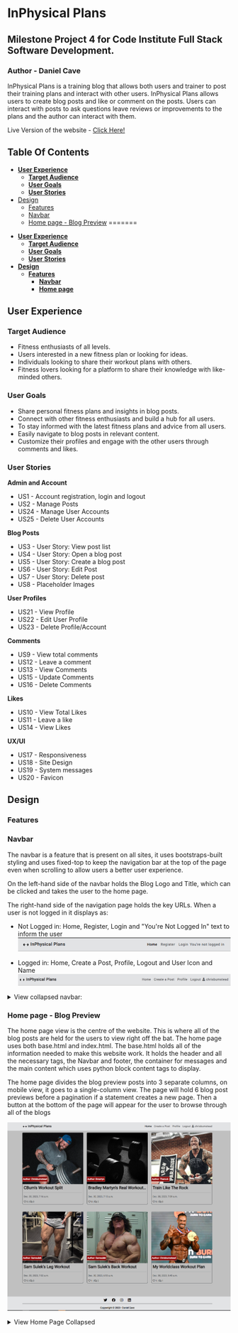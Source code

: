 # **InPhysical Plans**

## **Milestone Project 4 for Code Institute Full Stack Software Development.**
### Author - Daniel Cave

InPhysical Plans is a training blog that allows both users and trainer to post their training plans and interact with other users. InPhysical Plans allows users to create blog posts and like or comment on the posts. Users can interact with posts to ask questions leave reviews or improvements to the plans and the author can interact with them. 

Live Version of the website - <a href="https://p3-battleship-dc-6afed2473960.herokuapp.com/" target="_blank">Click Here!</a>

## Table Of Contents
  - [**User Experience**](#user-experience)
    - [**Target Audience**](#target-audience)
    - [**User Goals**](#user-goals)
    - [**User Stories**](#user-stories)
  - [Design](#design)
    - [Features](#features)
    - [Navbar](#navbar)
    - [Home page - Blog Preview](#home-page---blog-preview)
=======
* [**User Experience**](#user-experience)
    * [**Target Audience**](#target-audience)
    * [**User Goals**](#user-goals)
    * [**User Stories**](#user-stories)
* [**Design**](#design)
    * [**Features**](#features)
        * [**Navbar**](#navbar)
        * [**Home page**](#home-page---blog-preview)



## **User Experience**
### **Target Audience**
- Fitness enthusiasts of all levels.
- Users interested in a new fitness plan or looking for ideas.
- Individuals looking to share their workout plans with others.
- Fitness lovers looking for a platform to share their knowledge with like-minded others.

### **User Goals**
- Share personal fitness plans and insights in blog posts.
- Connect with other fitness enthusiasts and build a hub for all users.
- To stay informed with the latest fitness plans and advice from all users.
- Easily navigate to blog posts in relevant content.
- Customize their profiles and engage with the other users through comments and likes.

### **User Stories**
**Admin and Account**
- US1 - Account registration, login and logout
- US2 - Manage Posts
- US24 - Manage User Accounts
- US25 - Delete User Accounts

**Blog Posts**
- US3 - User Story: View post list
- US4 - User Story: Open a blog post
- US5 - User Story: Create a blog post
- US6 - User Story: Edit Post
- US7 - User Story: Delete post
- US8 - Placeholder Images

**User Profiles**
- US21 - View Profile
- US22 - Edit User Profile
- US23 - Delete Profile/Account

**Comments**
- US9 - View total comments
- US12 - Leave a comment
- US13 - View Comments
- US15 - Update Comments
- US16 - Delete Comments

**Likes**
- US10 - View Total Likes
- US11 - Leave a like
- US14 - View Likes

**UX/UI**
- US17 - Responsiveness
- US18 - Site Design
- US19 - System messages
- US20 - Favicon

## Design
### Features

### Navbar
The navbar is a feature that is present on all sites, it uses bootstraps-built styling and uses fixed-top to keep the navigation bar at the top of the page even when scrolling to allow users a better user experience.

On the left-hand side of the navbar holds the Blog Logo and Title, which can be clicked and takes the user to the home page.

The right-hand side of the navigation page holds the key URLs. When a user is not logged in it displays as:
- Not Logged in: Home, Register, Login and "You're Not Logged In" text to inform the user
![Navbar logged out view](/readME-assets/features/Navbar_logged_out.png)

- Logged in: Home, Create a Post, Profile, Logout and User Icon and Name
![Navbar logged in view](/readME-assets/features/nav_bar.png) 

<details>
<summary>View collapsed navbar:</summary>

![Navbar Collapse](/readME-assets/features/nav_bar_mobile.png)
</details>

### Home page - Blog Preview
The home page view is the centre of the website. This is where all of the blog posts are held for the users to view right off the bat. The home page uses both base.html and index.html. The base.html holds all of the information needed to make this website work. It holds the header and all the necessary tags, the Navbar and footer, the container for messages and the main content which uses python block content tags to display. 

The home page divides the blog preview posts into 3 separate columns, on mobile view, it goes to a single-column view. The page will hold 6 blog post previews before a pagination if a statement creates a new page. Then a button at the bottom of the page will appear for the user to browse through all of the blogs

![Blog Preview Page](/readME-assets/features/home_page.png)

<details>
<summary>View Home Page Collapsed</summary>
![HomePage Collapsed](/)
</details>
